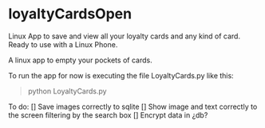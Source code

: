 # loyaltyCardsOpen
Linux App to save and view all your loyalty cards and any kind of card. Ready to use with a Linux Phone.

A linux app to empty your pockets of cards.

To run the app for now is executing the file LoyaltyCards.py like this: 
> python LoyaltyCards.py


To do:
[] Save images correctly to sqlite
[] Show image and text correctly to the screen filtering by the search box
[] Encrypt data in ¿db?

